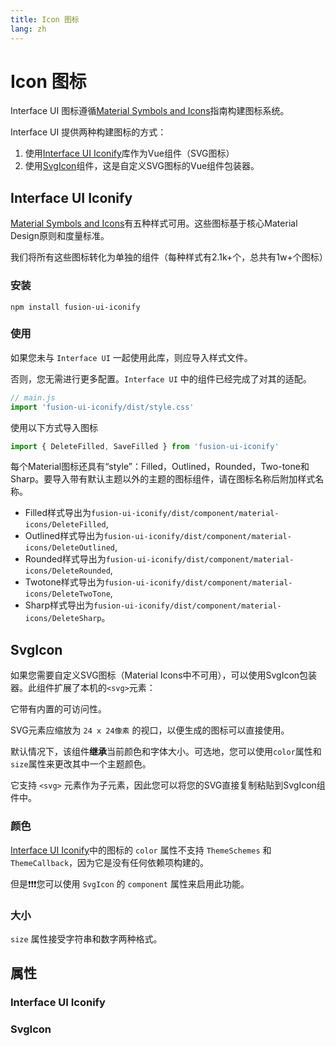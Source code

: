 ```yaml
---
title: Icon 图标
lang: zh
---
```


<script setup lang="ts">
  import iconProps from "../../../example/icon/description/zh-icon-props.ts";
  import svgIconProps from "../../../example/icon/description/zh-svgicon-props.ts";
</script>

# Icon 图标

Interface UI 图标遵循[Material Symbols and Icons](https://fonts.google.com/icons?icon.set=Material+Icons)指南构建图标系统。

Interface UI 提供两种构建图标的方式：
1. 使用[Interface UI Iconify](https://www.npmjs.com/package/fusion-ui-iconify)库作为Vue组件（SVG图标）
2. 使用[SvgIcon](#svgicon)组件，这是自定义SVG图标的Vue组件包装器。

## Interface UI Iconify

[Material Symbols and Icons](https://fonts.google.com/icons?icon.set=Material+Icons)有五种样式可用。这些图标基于核心Material Design原则和度量标准。

我们将所有这些图标转化为单独的组件（每种样式有2.1k+个，总共有1w+个图标）

### 安装

```shell
npm install fusion-ui-iconify
```

### 使用

如果您未与 `Interface UI` 一起使用此库，则应导入样式文件。

否则，您无需进行更多配置。`Interface UI` 中的组件已经完成了对其的适配。

```js
// main.js
import 'fusion-ui-iconify/dist/style.css'
```

使用以下方式导入图标
```js
import { DeleteFilled, SaveFilled } from 'fusion-ui-iconify'
```

每个Material图标还具有“style”：Filled，Outlined，Rounded，Two-tone和Sharp。要导入带有默认主题以外的主题的图标组件，请在图标名称后附加样式名称。

- Filled样式导出为`fusion-ui-iconify/dist/component/material-icons/DeleteFilled`,
- Outlined样式导出为`fusion-ui-iconify/dist/component/material-icons/DeleteOutlined`,
- Rounded样式导出为`fusion-ui-iconify/dist/component/material-icons/DeleteRounded`,
- Twotone样式导出为`fusion-ui-iconify/dist/component/material-icons/DeleteTwoTone`,
- Sharp样式导出为`fusion-ui-iconify/dist/component/material-icons/DeleteSharp`。

<demo src="../../../example/icon/basic.vue" />

## SvgIcon

如果您需要自定义SVG图标（Material Icons中不可用），可以使用SvgIcon包装器。此组件扩展了本机的`<svg>`元素：

它带有内置的可访问性。

SVG元素应缩放为 `24 x 24像素` 的视口，以便生成的图标可以直接使用。

默认情况下，该组件**继承**当前颜色和字体大小。可选地，您可以使用`color`属性和`size`属性来更改其中一个主题颜色。

它支持 `<svg>` 元素作为子元素，因此您可以将您的SVG直接复制粘贴到SvgIcon组件中。

<demo src="../../../example/icon/svgicon.vue" />

### 颜色

[Interface UI Iconify](https://www.npmjs.com/package/fusion-ui-iconify)中的图标的 `color` 属性不支持 `ThemeSchemes` 和 `ThemeCallback`，因为它是没有任何依赖项构建的。

但是❗️❗️❗️您可以使用 `SvgIcon` 的 `component` 属性来启用此功能。

<demo src="../../../example/icon/color.vue" />

### 大小

`size` 属性接受字符串和数字两种格式。

<demo src="../../../example/icon/size.vue" />

## 属性

### Interface UI Iconify

<table-block type="propsZh" :data="iconProps" />

### SvgIcon

<table-block type="propsZh" :data="svgIconProps" />
